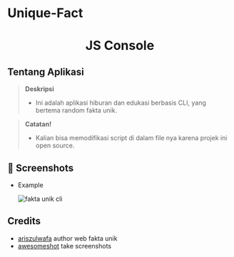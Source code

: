 # Unique-Fact

<h1 align="center">JS Console</h1>

## Tentang Aplikasi

> **Deskripsi**
> - Ini adalah aplikasi hiburan dan edukasi berbasis CLI, yang bertema random fakta unik.

> **Catatan!**
> - Kalian bisa memodifikasi script di dalam file nya karena projek ini open source.

## :camera_flash: Screenshots

- Example

  ![fakta unik cli](/assets/images/tux.png)

## Credits

- [ariszulwafa](https://ariszulwafa.my.id/fakta-unik/) author web fakta unik
- [awesomeshot](https://github.com/mayTermux/awesomeshot) take screenshots
